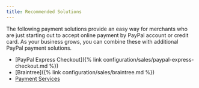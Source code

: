 ```yaml
---
title: Recommended Solutions
---
```


The following payment solutions provide an easy way for merchants who are just starting out to accept online payment by PayPal account or credit card. As your business grows, you can combine these with additional PayPal payment solutions.

- [PayPal Express Checkout]({% link configuration/sales/paypal-express-checkout.md %})
- [Braintree]({% link configuration/sales/braintree.md %})
- [Payment Services](https://experienceleague.adobe.com/docs/commerce-merchant-services/payment-services/guide-overview.html)
